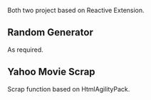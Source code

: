Both two project based on Reactive Extension.

Random Generator
---

As required.



Yahoo Movie Scrap
---

Scrap function based on HtmlAgilityPack.

